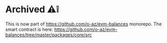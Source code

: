# Archived ⚠️❕

This is now part of https://github.com/o-az/evm-balances monorepo.
The smart contract is here: https://github.com/o-az/evm-balances/tree/master/packages/core/src
